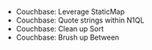 - Couchbase: Leverage StaticMap
- Couchbase: Quote strings within N1QL
- Couchbase: Clean up Sort
- Couchbase: Brush up Between
